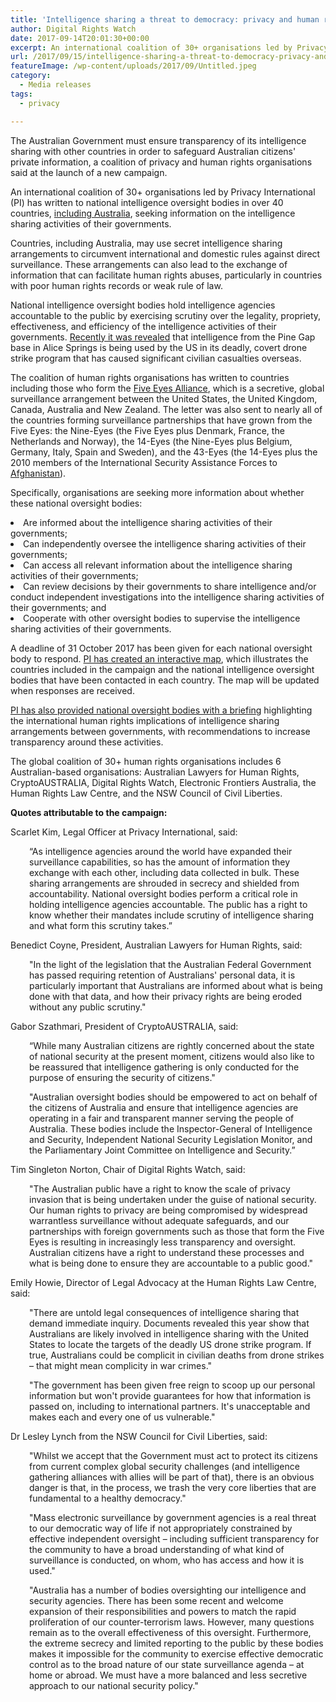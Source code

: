 ```yaml
---
title: 'Intelligence sharing a threat to democracy: privacy and human rights organisations launch international campaign'
author: Digital Rights Watch
date: 2017-09-14T20:01:30+00:00
excerpt: An international coalition of 30+ organisations led by Privacy International (PI) has written to national intelligence oversight bodies in over 40 countries, including Australia, seeking information on the intelligence sharing activities of their governments.
url: /2017/09/15/intelligence-sharing-a-threat-to-democracy-privacy-and-human-rights-organisations-launch-international-campaign/
featureImage: /wp-content/uploads/2017/09/Untitled.jpeg
category:
  - Media releases
tags:
  - privacy

---
```

<span style="font-weight: 400;">The Australian Government must ensure transparency of its intelligence sharing with other countries in order to safeguard Australian citizens' private information, a coalition of privacy and human rights organisations said at the launch of a new campaign.</span>

<span style="font-weight: 400;">An international coalition of 30+ organisations led by Privacy International (PI) has written to national intelligence oversight bodies in over 40 countries, </span>[<span style="font-weight: 400;">including Australia</span>][1]<span style="font-weight: 400;">, seeking information on the intelligence sharing activities of their governments. </span>

<span style="font-weight: 400;">Countries, including Australia, may use secret intelligence sharing arrangements to circumvent international and domestic rules against direct surveillance. These arrangements can also lead to the exchange of information that can facilitate human rights abuses, particularly in countries with poor human rights records or weak rule of law.</span>

<span style="font-weight: 400;">National intelligence oversight bodies hold intelligence agencies accountable to the public by exercising scrutiny over the legality, propriety, effectiveness, and efficiency of the intelligence activities of their governments. </span>[<span style="font-weight: 400;">Recently it was revealed</span>][2] <span style="font-weight: 400;">that intelligence from the Pine Gap base in Alice Springs is being used by the US in its deadly, covert drone strike program that has caused significant civilian casualties overseas.</span>

<span style="font-weight: 400;">The coalition of human rights organisations has written to countries including those who form the</span> [<span style="font-weight: 400;">Five Eyes Alliance</span>][3]<span style="font-weight: 400;">, which is a secretive, global surveillance arrangement between the United States, the United Kingdom, Canada, Australia and New Zealand. The letter was also sent to nearly all of the countries forming surveillance partnerships that have grown from the Five Eyes: the Nine-Eyes (the Five Eyes plus Denmark, France, the Netherlands and Norway), the 14-Eyes (the Nine-Eyes plus Belgium, Germany, Italy, Spain and Sweden), and the 43-Eyes (the 14-Eyes plus the 2010 members of the International Security Assistance Forces to</span> [<span style="font-weight: 400;">Afghanistan</span>][4]<span style="font-weight: 400;">).</span>

<span style="font-weight: 400;">Specifically, organisations are seeking more information about whether these national oversight bodies:</span>

<li style="font-weight: 400;">
  <span style="font-weight: 400;">Are informed about the intelligence sharing activities of their governments;</span>
</li>
<li style="font-weight: 400;">
  <span style="font-weight: 400;">Can independently oversee the intelligence sharing activities of their governments;</span>
</li>
<li style="font-weight: 400;">
  <span style="font-weight: 400;">Can access all relevant information about the intelligence sharing activities of their governments;</span>
</li>
<li style="font-weight: 400;">
  <span style="font-weight: 400;">Can review decisions by their governments to share intelligence and/or conduct independent investigations into the intelligence sharing activities of their governments; and</span>
</li>
<li style="font-weight: 400;">
  <span style="font-weight: 400;">Cooperate with other oversight bodies to supervise the intelligence sharing activities of their governments.</span>
</li>

<span style="font-weight: 400;">A deadline of 31 October 2017 has been given for each national oversight body to respond. </span>[<span style="font-weight: 400;">PI has created an interactive map</span>][5]<span style="font-weight: 400;">, which illustrates the countries included in the campaign and the national intelligence oversight bodies that have been contacted in each country. The map will be updated when responses are received.</span>

[<span style="font-weight: 400;">PI has also provided national oversight bodies with a briefing</span>][6] <span style="font-weight: 400;">highlighting the international human rights implications of intelligence sharing arrangements between governments, with recommendations to increase transparency around these activities.</span>

<span style="font-weight: 400;">The global coalition of 30+ human rights organisations includes 6 Australian-based organisations: Australian Lawyers for Human Rights, CryptoAUSTRALIA, Digital Rights Watch, Electronic Frontiers Australia, the Human Rights Law Centre, and the NSW Council of Civil Liberties.</span>



**Quotes attributable to the campaign:**

<span style="font-weight: 400;">Scarlet Kim, Legal Officer at Privacy International, said:</span>

<p style="padding-left: 30px;">
  <span style="font-weight: 400;">&#8220;As intelligence agencies around the world have expanded their surveillance capabilities, so has the amount of information they exchange with each other, including data collected in bulk. These sharing arrangements are shrouded in secrecy and shielded from accountability. National oversight bodies perform a critical role in holding intelligence agencies accountable. The public has a right to know whether their mandates include scrutiny of intelligence sharing and what form this scrutiny takes.&#8221;</span>
</p>



<span style="font-weight: 400;">Benedict Coyne, President, Australian Lawyers for Human Rights, said:</span>

<p style="padding-left: 30px;">
  <span style="font-weight: 400;">"In the light of the legislation that the Australian Federal Government has passed requiring retention of Australians' personal data, it is particularly important that Australians are informed about what is being done with that data, and how their privacy rights are being eroded without any public scrutiny."</span>
</p>



<span style="font-weight: 400;">Gabor Szathmari, President of CryptoAUSTRALIA, said:</span>

<p style="padding-left: 30px;">
  <span style="font-weight: 400;">&#8220;While many Australian citizens are rightly concerned about the state of national security at the present moment, citizens would also like to be reassured that intelligence gathering is only conducted for the purpose of ensuring the security of citizens."</span>
</p>

<p style="padding-left: 30px;">
  <span style="font-weight: 400;">"Australian oversight bodies should be empowered to act on behalf of the citizens of Australia and ensure that intelligence agencies are operating in a fair and transparent manner serving the people of Australia. These bodies include the Inspector-General of Intelligence and Security, Independent National Security Legislation Monitor, and the Parliamentary Joint Committee on Intelligence and Security.&#8221;</span>
</p>



<span style="font-weight: 400;">Tim Singleton Norton, Chair of Digital Rights Watch, said:</span>

<p style="padding-left: 30px;">
  <span style="font-weight: 400;">"The Australian public have a right to know the scale of privacy invasion that is being undertaken under the guise of national security. Our human rights to privacy are being compromised by widespread warrantless surveillance without adequate safeguards, and our partnerships with foreign governments such as those that form the Five Eyes is resulting in increasingly less transparency and oversight. Australian citizens have a right to understand these processes and what is being done to ensure they are accountable to a public good."</span>
</p>



<span style="font-weight: 400;">Emily Howie, Director of Legal Advocacy at the Human Rights Law Centre, said:</span>

<p style="padding-left: 30px;">
  <span style="font-weight: 400;">"There are untold legal consequences of intelligence sharing that demand immediate inquiry. Documents revealed this year show that Australians are likely involved in intelligence sharing with the United States to locate the targets of the deadly US drone strike program.  If true, Australians could be complicit in civilian deaths from drone strikes &#8211; that might mean complicity in war crimes."</span>
</p>

<p style="padding-left: 30px;">
  <span style="font-weight: 400;">"The government has been given free reign to scoop up our personal information but won't provide guarantees for how that information is passed on, including to international partners. It's unacceptable and makes each and every one of us vulnerable." </span>
</p>



<span style="font-weight: 400;">Dr Lesley Lynch from the NSW Council for Civil Liberties, said:</span>

<p style="padding-left: 30px;">
  <span style="font-weight: 400;">"Whilst we accept that the Government must act to protect its citizens from current complex global security challenges (and intelligence gathering alliances with allies will be part of that), there is an obvious danger is that, in the process, we trash the very  core liberties that are fundamental to a healthy democracy."</span>
</p>

<p style="padding-left: 30px;">
  <span style="font-weight: 400;">"Mass electronic surveillance by government agencies is a real threat to our democratic way of life if not appropriately constrained by effective independent oversight  &#8211; including sufficient transparency for the community to have a broad understanding of what kind of surveillance is conducted, on whom, who has access and how it is used."</span>
</p>

<p style="padding-left: 30px;">
  <span style="font-weight: 400;">"Australia has a number of bodies oversighting our intelligence and security agencies. There has been some recent and welcome expansion of their responsibilities and  powers to match the rapid proliferation of our counter-terrorism laws. However, many questions remain as to the overall effectiveness of this oversight. Furthermore, the extreme secrecy and limited reporting to the public by these bodies makes it impossible for the community to exercise  effective democratic control as to the broad nature of our state surveillance agenda – at home or abroad. We must have a more balanced and less secretive approach to our national security policy."</span>
</p>

 [1]: /wp-content/uploads/2017/09/AUS-Open-Letter-on-Intelligence-Sharing-and-Oversight-Inspector-General.pdf
 [2]: https://theintercept.com/2017/08/19/nsa-spy-hub-cia-pine-gap-australia/
 [3]: https://privacyinternational.org/node/1480
 [4]: http://www.nato.int/cps/en/natohq/topics_69366.htm
 [5]: https://privacyinternational.carto.com/builder/28fccac2-3349-46e5-91bd-fd676d0efe1f/embed
 [6]: https://www.documentcloud.org/documents/3990954-PI-Briefing-to-National-Intelligence-Oversight.html
